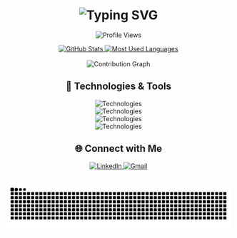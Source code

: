<h1 align="center">
  <img src="https://readme-typing-svg.herokuapp.com?font=Fira+Code&size=35&duration=3500&pause=1000&color=9D4EDD&center=true&vCenter=true&width=500&lines=I'm+David+Gieseler+%F0%9F%91%8B;Full+Stack+Developer+%F0%9F%92%BB;Welcome+to+my+GitHub!+%F0%9F%8C%9F" alt="Typing SVG" />
</h1>

<p align="center">
  <img src="https://komarev.com/ghpvc/?username=davidgieseler&color=9D4EDD&style=flat-square&label=Profile+Views" alt="Profile Views"/>
</p>

<div align="center">
  <!-- GitHub Stats cards with custom neon purple theme -->
  <a href="https://github.com/davidgieseler">
    <img height="165em" src="https://github-readme-stats.vercel.app/api?username=davidgieseler&show_icons=true&include_all_commits=true&count_private=true&hide_border=true&bg_color=0D1117&title_color=C77DFF&icon_color=9D4EDD&text_color=E0AAFF&ring_color=7B2CBF" alt="GitHub Stats"/>
  </a>
  <a href="https://github.com/davidgieseler">
    <img height="165em" src="https://github-readme-stats-git-masterrstaa-rickstaa.vercel.app/api/top-langs/?username=davidgieseler&layout=compact&langs_count=8&hide_border=true&bg_color=0D1117&title_color=C77DFF&text_color=E0AAFF" alt="Most Used Languages"/>
  </a>
</div>

<br>

<div align="center">
  <!-- Contribution graph with neon purple theme -->
  <img src="https://github-readme-activity-graph.vercel.app/graph?username=davidgieseler&theme=github-dark&hide_border=true&bg_color=0D1117&color=C77DFF&line=9D4EDD&point=E0AAFF&area_color=7B2CBF&area=true" alt="Contribution Graph"/>
</div>

<h2 align="center">🚀 Technologies & Tools</h2>

<div align="center">
  <img src="https://skillicons.dev/icons?i=java,spring,python,react,vite,js,ts,nodejs" alt="Technologies" /><br>
  <img src="https://skillicons.dev/icons?i=discord,bots,discordjs" alt="Technologies" /><br>  
  <img src="https://skillicons.dev/icons?i=mysql,postgres,mongodb" alt="Technologies" /><br>
  <img src="https://skillicons.dev/icons?i=git,bitbucket" alt="Technologies" />
</div>


<h2 align="center">🌐 Connect with Me</h2>

<div align="center">
  <a href="https://linkedin.com/in/davidmgieseler" target="_blank">
    <img src="https://img.shields.io/badge/-LinkedIn-%237B2CBF?style=for-the-badge&logo=linkedin&logoColor=white" alt="LinkedIn"/>
  </a>
  <a href="mailto:david.gieseler@hotmail.com" target="_blank">
    <img src="https://img.shields.io/badge/-Gmail-%239D4EDD?style=for-the-badge&logo=gmail&logoColor=white" alt="Gmail"/>
  </a>
</div>

<br>

<!-- Snake animation -->
![Snake animation](https://github.com/davidgieseler/davidgieseler/blob/output/github-grid-snake.svg)
